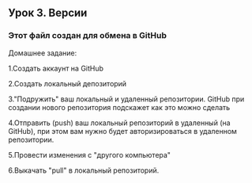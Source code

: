 ## Урок 3. Версии

### Этот файл создан для обмена в GitHub

Домашнее задание:

1.Создать аккаунт на GitHub

2.Создать локальный депозиторий

3."Подружить" ваш локальный и удаленный репозитории. GitHub при создании нового репозитория подскажет как это можно сделать

4.Отправить (push) ваш локальный репозиторий в удаленный (на GitHub), при этом вам нужно будет авторизироваться в удаленном репозитории.

5.Провести изменения с "другого компьютера"

6.Выкачать "pull"  в локальный репозиторий.

